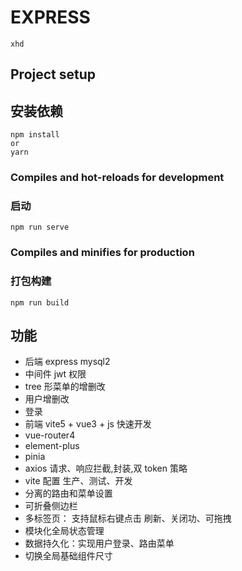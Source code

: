 # EXPRESS

```
xhd
```

## Project setup

## 安装依赖

```
npm install
or
yarn
```

### Compiles and hot-reloads for development

### 启动

```
npm run serve
```

### Compiles and minifies for production

### 打包构建

```
npm run build
```

## 功能

-   后端 express mysql2
-   中间件 jwt 权限
-   tree 形菜单的增删改
-   用户增删改
-   登录
-   前端 vite5 + vue3 + js 快速开发
-   vue-router4
-   element-plus
-   pinia
-   axios 请求、响应拦截,封装,双 token 策略
-   vite 配置 生产、测试、开发
-   分离的路由和菜单设置
-   可折叠侧边栏
-   多标签页： 支持鼠标右键点击 刷新、关闭功、可拖拽
-   模块化全局状态管理
-   数据持久化：实现用户登录、路由菜单
-   切换全局基础组件尺寸
